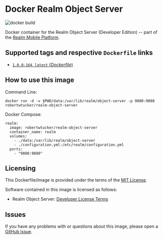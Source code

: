 # Docker Realm Object Server
![docker build](https://img.shields.io/docker/automated/robertwtucker/realm-object-server.svg)

Docker container for the Realm Object Server (Developer Edition) -- part of the [Realm Mobile Platform](https://realm.io/products/realm-mobile-platform/).

## Supported tags and respective `Dockerfile` links

* [`1.0.0-164`, `latest` (*Dockerfile*)](https://github.com/robertwtucker/docker-realm-object-server/blob/master/Dockerfile)

## How to use this image

Command Line:

```console
docker run -d -v $PWD/data:/var/lib/realm/object-server -p 9080:9080 robertwtucker/realm-object-server
```

Docker Compose:

```console
realm:
  image: robertwtucker/realm-object-server
  container_name: realm
  volumes:
    - ./data:/var/lib/realm/object-server
    - ./configuration.yml:/etc/realm/configuration.yml
  ports:
    - "9080:9080"
```

## Licensing

This Dockerfile/image is provided under the terms of the [MIT License](https://github.com/robertwtucker/docker-realm-object-server/blob/master/LICENSE).

Software contained in this image is licensed as follows:

* Realm Object Server: [Developer License Terms](https://realm.io/legal/developer-license-terms/)

## Issues

If you have any problems with or questions about this image, please open a [GitHub issue](https://github.com/robertwtucker/docker-realm-object-server/issues).
